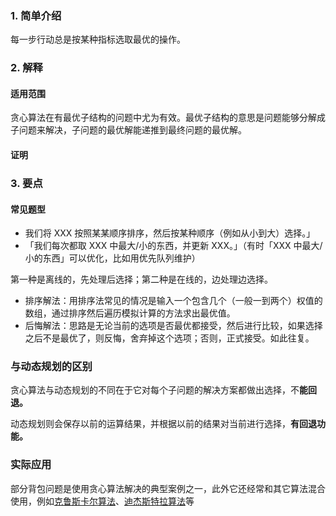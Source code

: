 ### 1. 简单介绍

每一步行动总是按某种指标选取最优的操作。

### 2. 解释

#### 适用范围

贪心算法在有最优子结构的问题中尤为有效。最优子结构的意思是问题能够分解成子问题来解决，子问题的最优解能递推到最终问题的最优解。

#### 证明

### 3. 要点

#### 常见题型

- 我们将 XXX 按照某某顺序排序，然后按某种顺序（例如从小到大）选择。」
- 「我们每次都取 XXX 中最大/小的东西，并更新 XXX。」（有时「XXX 中最大/小的东西」可以优化，比如用优先队列维护）

第一种是离线的，先处理后选择；第二种是在线的，边处理边选择。

- 排序解法：用排序法常见的情况是输入一个包含几个（一般一到两个）权值的数组，通过排序然后遍历模拟计算的方法求出最优值。
- 后悔解法：思路是无论当前的选项是否最优都接受，然后进行比较，如果选择之后不是最优了，则反悔，舍弃掉这个选项；否则，正式接受。如此往复。

### 与动态规划的区别

贪心算法与动态规划的不同在于它对每个子问题的解决方案都做出选择，不**能回退。**

动态规划则会保存以前的运算结果，并根据以前的结果对当前进行选择，**有回退功能。**

### 实际应用

部分背包问题是使用贪心算法解决的典型案例之一，此外它还经常和其它算法混合使用，例如[克鲁斯卡尔算法](http://c.biancheng.net/algorithm/kruskal.html)、[迪杰斯特拉算法](http://c.biancheng.net/algorithm/dijkstra.html)等